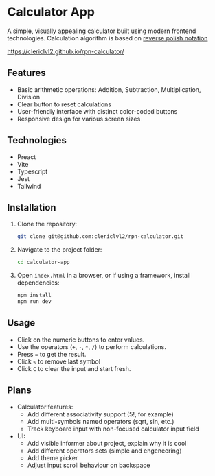 # Calculator App

A simple, visually appealing calculator built using modern frontend technologies.
Calculation algorithm is based on [reverse polish notation](https://en.wikipedia.org/wiki/Shunting_yard_algorithm)

https://clericlvl2.github.io/rpn-calculator/

## Features
- Basic arithmetic operations: Addition, Subtraction, Multiplication, Division
- Clear button to reset calculations
- User-friendly interface with distinct color-coded buttons
- Responsive design for various screen sizes

## Technologies
- Preact
- Vite
- Typescript
- Jest
- Tailwind

## Installation
1. Clone the repository:
   ```sh
   git clone git@github.com:clericlvl2/rpn-calculator.git
   ```
2. Navigate to the project folder:
   ```sh
   cd calculator-app
   ```
3. Open `index.html` in a browser, or if using a framework, install dependencies:
   ```sh
   npm install
   npm run dev
   ```

## Usage
- Click on the numeric buttons to enter values.
- Use the operators (`+`, `-`, `*`, `/`) to perform calculations.
- Press `=` to get the result.
- Click `<` to remove last symbol
- Click `C` to clear the input and start fresh.

## Plans

- Calculator features:
  - Add different associativity support (5!, for example)
  - Add multi-symbols named operators (sqrt, sin, etc.)
  - Track keyboard input with non-focused calculator input field
- UI:
  - Add visible informer about project, explain why it is cool
  - Add different operators sets (simple and engeneering)
  - Add theme picker
  - Adjust input scroll behaviour on backspace
